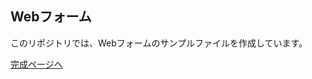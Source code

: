 ## Webフォーム

このリポジトリでは、Webフォームのサンプルファイルを作成しています。


[完成ページへ](https://yscyber.github.io/web-forms/ "https://yscyber.github.io/web-forms/")
